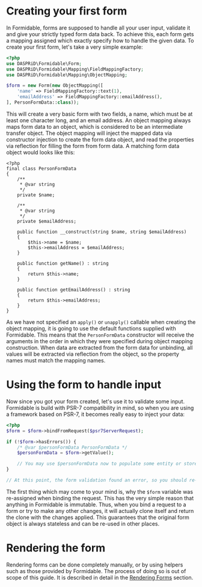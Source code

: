 # Creating your first form

In Formidable, forms are supposed to handle all your user input, validate it and give your strictly typed form data
back. To achieve this, each form gets a mapping assigned which exactly specify how to handle the given data. To create
your first form, let's take a very simple example:

```php
<?php
use DASPRiD\Formidable\Form;
use DASPRiD\Formidable\Mapping\FieldMappingFactory;
use DASPRiD\Formidable\Mapping\ObjectMapping;

$form = new Form(new ObjectMapping([
    'name' => FieldMappingFactory::text(1),
    'emailAddress' => FieldMappingFactory::emailAddress(),
], PersonFormData::class));
```

This will create a very basic form with two fields, a name, which must be at least one character long, and an email
address. An object mapping always maps form data to an object, which is considered to be an intermediate transfer
object. The object mapping will inject the mapped data via constructor injection to create the form data object, and
read the properties via reflection for filling the form from form data. A matching form data object would looks like
this:

```
<?php
final class PersonFormData
{
    /**
     * @var string
     */
    private $name;

    /**
     * @var string
     */
    private $emailAddress;

    public function __construct(string $name, string $emailAddress)
    {
        $this->name = $name;
        $this->emailAddress = $emailAddress;
    }

    public function getName() : string
    {
        return $this->name;
    }

    public function getEmailAddress() : string
    {
        return $this->emailAddress;
    }
}
```

As we have not specified an `apply()` or `unapply()` callable when creating the object mapping, it is going to use the
default functions supplied with Formidable. This means that the `PersonFormData` constructor will receive the arguments
in the order in which they were specified during object mapping construction. When data are extracted from the form data
for unbinding, all values will be extracted via reflection from the object, so the property names must match the mapping
names.

# Using the form to handle input

Now since you got your form created, let's use it to validate some input. Formidable is build with PSR-7 compatibility
in mind, so when you are using a framework based on PSR-7, it becomes really easy to inject your data:

```php
<?php
$form = $form->bindFromRequest($psr7ServerRequest);

if (!$form->hasErrors()) {
    /* @var $personFormData PersonFormData */
    $personFormData = $form->getValue();

    // You may use $personFormData now to populate some entity or store the data in a database.
}

// At this point, the form validation found an error, so you should re-display the form.
```

The first thing which may come to your mind is, why the `$form` variable was re-assigned when binding the request. This
has the very simple reason that anything in Formidable is immutable. Thus, when you bind a request to a form or try to
make any other changes, it will actually clone itself and return the clone with the changes applied. This guarantees
that the original form object is always stateless and can be re-used in other places.

# Rendering the form

Rendering forms can be done completely manually, or by using helpers such as those provided by Formidable. The process
of doing so is out of scope of this guide. It is described in detail in the [Rendering Forms](rendering-forms.md)
section.